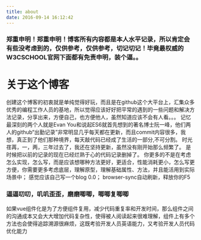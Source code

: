 ```yaml
---
title: about
date: 2016-09-14 16:12:42
---
```


### 郑重申明！郑重申明！博客所有内容都是本人水平记录，所以肯定会有些没考虑到的，仅供参考，仅供参考，切记切记！毕竟最权威的W3CSCHOOL官网下面都有免责申明，装个逼。。

# 关于这个博客
创建这个博客的初衷就是单纯觉得好玩，而且是在github这个大平台上，汇集众多优秀的编程工作人员的基地，所以觉得应该好好把平常的遇到的一些问题和解决方法记录，分享出来，方便自己，也方便他人，虽然知道应该不会有人看。。。
记忆最深刻的两个人就是Evan You和说起ES6就首先想到的著名博士阮一峰，他们两人的github“出勤记录”非常明显几乎每天都在更新，而且commit内容很多，我想，真正到了他们那种境界，每天敲代码已经成了生活的一部分,不可分割。
时光荏苒，一，两，三年过去了，我还在坚持更新，虽然没有刚开始那么频繁了。
是时候把以前的记录的现在已经烂熟于心的代码记录删掉了。
你更多的不是在考虑怎么实现，怎么写，而是应该想哪种方法更好，更适合，性能消耗更小，怎么写更方便，你需要更多考虑底层，理解原型，理解基础属性、方法，并且能活用到实际场景中；
感觉应该自己写一个blog 0.0；
browser-sync自动刷新，释放你的F5

### 逼逼叨叨，叽叽歪歪，磨磨唧唧，唧唧复唧唧
 如果vue组件化是为了方便组件复用，减少代码重复率和开发时间，那么组件之间的沟通成本又会大大增加代码复杂性，使得被人阅读起来很难理解，组件上有多个方法也会使得追踪溯源很麻烦，这既考验开发人员英语能力，又考验开发人员代码优化能力